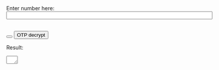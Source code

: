 <html>
<head>
    <style>
        <!-- Style for buttons -->
        .button {
            background-color: #3090C7; <!-- light blue -->
            color: white;
            padding: 15px 32px;
            text-align: center;
            text-decoration: none;
            display: inline-block;
            font-size: 16px;
            margin: 4px 2px;
            cursor: pointer;
        }
    </style>
</head>

<body>
Enter number here:
<br>
<input type="text" name="text" id="key" size="65" />
<br>
<br>

<button class ="button" id="Calculate"></button>  <!-- buttons -->
<button  class ="button" id="Check">OTP decrypt</button>
<br>

Result: <br>
<textarea rows="1" cols="1" id="result">  
</textarea> <!-- textarea for result -->
<br>
